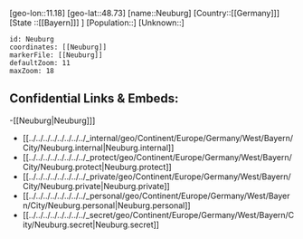 ﻿---
location: [48.73,11.18]
mapzoom: [7,12] 
mapmarker: city 
type: City
tags:
- geo/City


SpocWebEntityId: 32800
isDeleted: false
confidential: public

---
[geo-lon::11.18]
[geo-lat::48.73]
[name::Neuburg]
[Country::[[Germany]]]
[State ::[[Bayern]]] ]
[Population::]
[Unknown::]


```leaflet
id: Neuburg
coordinates: [[Neuburg]]
markerFile: [[Neuburg]]
defaultZoom: 11 
maxZoom: 18
```


## Confidential Links & Embeds: 
-[[Neuburg|Neuburg]]] 
- [[../../../../../../../../_internal/geo/Continent/Europe/Germany/West/Bayern/City/Neuburg.internal|Neuburg.internal]] 
- [[../../../../../../../../_protect/geo/Continent/Europe/Germany/West/Bayern/City/Neuburg.protect|Neuburg.protect]] 
- [[../../../../../../../../_private/geo/Continent/Europe/Germany/West/Bayern/City/Neuburg.private|Neuburg.private]] 
- [[../../../../../../../../_personal/geo/Continent/Europe/Germany/West/Bayern/City/Neuburg.personal|Neuburg.personal]] 
- [[../../../../../../../../_secret/geo/Continent/Europe/Germany/West/Bayern/City/Neuburg.secret|Neuburg.secret]] 

